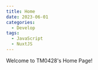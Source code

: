 ```yaml
---
title: Home
date: 2023-06-01
categories:
  - Develop
tags:
  - JavaScript
  - NuxtJS
---
```

Welcome to TM0428's Home Page!
